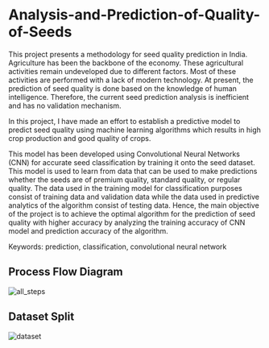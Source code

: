 # Analysis-and-Prediction-of-Quality-of-Seeds

This project presents a methodology for seed quality prediction in India. Agriculture
has been the backbone of the economy. These agricultural activities remain
undeveloped due to different factors. Most of these activities are performed with a
lack of modern technology. At present, the prediction of seed quality is done based on
the knowledge of human intelligence. Therefore, the current seed prediction analysis
is inefficient and has no validation mechanism.

In this project, I have made an effort to establish a predictive model to predict seed
quality using machine learning algorithms which results in high crop production and
good quality of crops.

This model has been developed using Convolutional Neural Networks (CNN) for
accurate seed classification by training it onto the seed dataset. This model is used to
learn from data that can be used to make predictions whether the seeds are of premium
quality, standard quality, or regular quality. The data used in the training model for
classification purposes consist of training data and validation data while the data used
in predictive analytics of the algorithm consist of testing data. Hence, the main
objective of the project is to achieve the optimal algorithm for the prediction of seed
quality with higher accuracy by analyzing the training accuracy of CNN model and
prediction accuracy of the algorithm.

Keywords: prediction, classification, convolutional neural network

## Process Flow Diagram


![all_steps](https://github.com/adnanpatel878/Analysis-and-Prediction-of-Quality-of-Seeds/assets/105789120/0be4cd4b-b52d-41dc-a8c6-224645df127e)



## Dataset Split


![dataset](https://github.com/adnanpatel878/Analysis-and-Prediction-of-Quality-of-Seeds/assets/105789120/a5ec560b-d338-4b69-a59e-2265c5494679)


